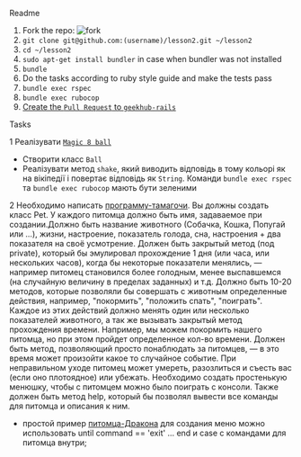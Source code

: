 Readme

1. Fork the repo: ![fork](http://kodi.wiki/images/d/d8/Github_fork.jpg)
2. `git clone git@github.com:(username)/lesson2.git ~/lesson2`
3. `cd ~/lesson2`
4. `sudo apt-get install bundler` in case when bundler was not installed
5. `bundle`
6. Do the tasks according to ruby style guide and make the tests pass
7. `bundle exec rspec`
8. `bundle exec rubocop`
9. [Create the `Pull Request` to `geekhub-rails`](https://help.github.com/articles/using-pull-requests/)

Tasks

1 Реалізувати [`Magic 8 ball`](https://ru.wikipedia.org/wiki/Magic_8_ball)
- Створити класс `Ball`
- Реалізувати метод `shake`, який виводить відповідь в тому кольорі як на вікіпедії і повертає відповідь як `String`.
Команди `bundle exec rspec` та `bundle exec rubocop` мають бути зеленими

2 Необходимо написать [программу-тамагочи](https://ru.wikipedia.org/wiki/%D0%A2%D0%B0%D0%BC%D0%B0%D0%B3%D0%BE%D1%87%D0%B8 ). Вы должны создать класс Pet.
У каждого питомца должно быть имя, задаваемое при создании.Должно быть название животного (Собачка, Кошка, Попугай или ...), жизни, настроение, показатель голода, сна, настроения + два показателя на своё усмотрение.
Должен быть закрытый метод (под private), который бы эмулировал прохождение 1 дня (или часа, или нескольких часов),
когда бы некоторые показатели менялись, — например питомец становился более голодным, менее выспавшемся (на случайную величину в пределах заданных) и т.д.
Должно быть 10-20 методов, которые позволяли бы совершать с животным определенные действия, например, "покормить", "положить спать", "поиграть".
Каждое из этих действий должно менять один или несколько показателей животного, а так же вызывать закрытый метод прохождения времени.
Например, мы можем покормить нашего питомца, но при этом пройдет определенное кол-во времени.
Должен быть метод, позволяющий просто понаблюдать за питомцев, — в это время может произойти какое то случайное событие.
При неправильном уходе питомец может умереть, разозлиться и съесть вас (если оно плотоядное) или убежать.
Необходимо создать простенькую менюшку, чтобы с питомцем можно было поиграть с консоли.
Также должен быть метод help, который бы позволял вывести все команды для питомца и описания к ним.

* простой пример [питомца-Дракона](http://www.shokhirev.com/mikhail/ruby/ltp/Chapter09.html) для создания меню можно использовать until command == 'exit' … end и case с командами для питомца внутри;
